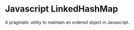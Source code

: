 Javascript LinkedHashMap 
========

A pragmatic utility to maintain an ordered object in Javascript.